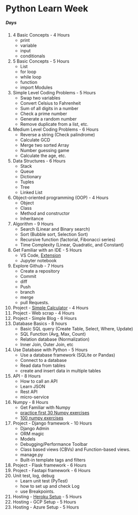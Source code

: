 # Python Learn Week

##### Days

1. 4 Basic Concepts - 4 Hours
    - print
    - variable
    - input
    - conditionals
2. 5 Basic Concepts - 5 Hours
    - List
    - for loop
    - while loop
    - function
    - import Modules
3. Simple Level Coding Problems - 5 Hours
    - Swap two variables
    - Convert Celsius to Fahrenheit
    - Sum of all digits in a number
    - Check a prime number
    - Generate a random number
    - Remove duplicate from a list, etc.
4. Medium Level Coding Problems - 6 Hours
    - Reverse a string (Check palindrome)
    - Calculate GCD
    - Merge two sorted Array
    - Number guessing game
    - Calculate the age, etc.
5. Data Structures - 6 Hours
    - Stack
    - Queue
    - Dictionary
    - Tuples
    - Tree
    - Linked List
6. Object-oriented programming (OOP) - 4 Hours
    - Object
    - Class
    - Method and constructor
    - Inheritance
7. Algorithm - 9 Hours
    - Search (Linear and Binary search)
    - Sort (Bubble sort, Selection Sort)
    - Recursive function (factorial, Fibonacci series)
    - Time Complexity (Linear, Quadratic, and Constant)
8. Get Familiar with an IDE - 5 Hours
    - VS Code, [Extension](https://code.visualstudio.com/docs/python/python-tutorial)
    - Jupyter notebook
9. Explore Github - 7 Hours
    - Create a repository
    - Commit
    - diff
    - Push 
    - branch
    - merge
    - pull Requests.
10. Project - [Simple Calculator](https://www.simplifiedpython.net/python-calculator/) - 4 Hours
11. Project - Web scrap - 4 Hours
12. Project - Simple Blog - 6 Hours
13. Database Basics - 8 hours
    - Basic SQL query (Create Table, Select, Where, Update)
    - SQL Function (Avg, Max, Count)
    - Relation database (Normalization)
    - Inner Join, Outer Join, etc
14. Use Database with Python - 5 Hours
    - Use a database framework (SQLite or Pandas)
    - Connect to a database
    - Read data from tables
    - create and insert data in multiple tables
15. API - 8 Hours
    - How to call an API
    - Learn JSON
    - Rest API
    - micro-service
16. Numpy - 8 Hours
    - Get Familiar with Numpy
    - [practice first 30 Numpy exercises](https://towardsdatascience.com/lets-talk-about-numpy-for-datascience-beginners-b8088722309f)
    - [100 numpy exercises](https://github.com/rougier/numpy-100/blob/master/100_Numpy_exercises_with_hints_with_solutions.md)
17. Project - Django framework - 10 Hours
    - Django Admin
    - ORM magic
    - Models
    - Debugging/Performance Toolbar
    - Class based views (CBVs) and Function-based views.
    - manage.py
    - Built-in template tags and filters
18. Project - Flask framework - 6 Hours
19. Project - Fastapi framework - 6 Hours
20. Unit test, log, debug
    - Learn unit test (PyTest)
    - how to set up and check Log
    - use Breakpoints.
21. Hosting - [Heroku Setup](https://devcenter.heroku.com/articles/getting-started-with-python) - 5 Hours
22. Hosting - GCP Setup - 5 Hours
23. Hosting - Azure Setup - 5 Hours
